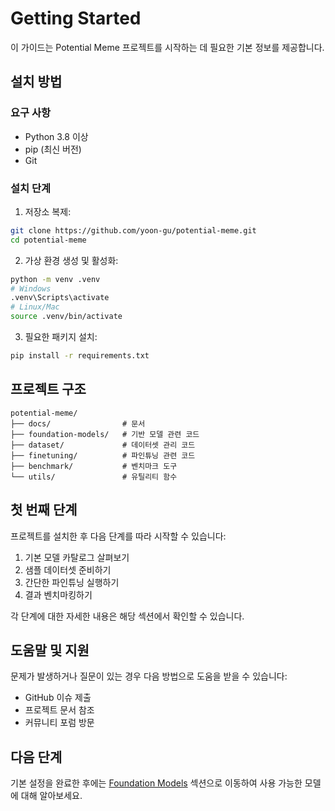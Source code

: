 # Getting Started

이 가이드는 Potential Meme 프로젝트를 시작하는 데 필요한 기본 정보를 제공합니다.

## 설치 방법

### 요구 사항

- Python 3.8 이상
- pip (최신 버전)
- Git

### 설치 단계

1. 저장소 복제:

```bash
git clone https://github.com/yoon-gu/potential-meme.git
cd potential-meme
```

2. 가상 환경 생성 및 활성화:

```bash
python -m venv .venv
# Windows
.venv\Scripts\activate
# Linux/Mac
source .venv/bin/activate
```

3. 필요한 패키지 설치:

```bash
pip install -r requirements.txt
```

## 프로젝트 구조

```
potential-meme/
├── docs/                # 문서
├── foundation-models/   # 기반 모델 관련 코드
├── dataset/             # 데이터셋 관리 코드
├── finetuning/          # 파인튜닝 관련 코드
├── benchmark/           # 벤치마크 도구
└── utils/               # 유틸리티 함수
```

## 첫 번째 단계

프로젝트를 설치한 후 다음 단계를 따라 시작할 수 있습니다:

1. 기본 모델 카탈로그 살펴보기
2. 샘플 데이터셋 준비하기
3. 간단한 파인튜닝 실행하기
4. 결과 벤치마킹하기

각 단계에 대한 자세한 내용은 해당 섹션에서 확인할 수 있습니다.

## 도움말 및 지원

문제가 발생하거나 질문이 있는 경우 다음 방법으로 도움을 받을 수 있습니다:

- GitHub 이슈 제출
- 프로젝트 문서 참조
- 커뮤니티 포럼 방문

## 다음 단계

기본 설정을 완료한 후에는 [Foundation Models](foundation-models/model-catalog.md) 섹션으로 이동하여 사용 가능한 모델에 대해 알아보세요.
